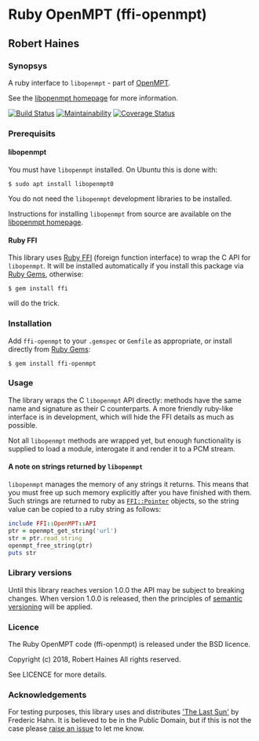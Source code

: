 # Ruby OpenMPT (ffi-openmpt)
## Robert Haines

### Synopsys

A ruby interface to `libopenmpt` - part of [OpenMPT][mpt-home].

See the [libopenmpt homepage][lib-home] for more information.

[![Build Status](https://travis-ci.org/hainesr/ffi-openmpt.svg?branch=master)](https://travis-ci.org/hainesr/ffi-openmpt)
[![Maintainability](https://api.codeclimate.com/v1/badges/919bd8b421798dbd2719/maintainability)](https://codeclimate.com/github/hainesr/ffi-openmpt/maintainability)
[![Coverage Status](https://coveralls.io/repos/github/hainesr/ffi-openmpt/badge.svg?branch=master)](https://coveralls.io/github/hainesr/ffi-openmpt)

### Prerequisits

#### libopenmpt

You must have `libopenmpt` installed. On Ubuntu this is done with:

```shell
$ sudo apt install libopenmpt0
```

You do not need the `libopenmpt` development libraries to be installed.

Instructions for installing `libopenmpt` from source are available on the [libopenmpt homepage][lib-home].

#### Ruby FFI

This library uses [Ruby FFI][ruby-ffi] (foreign function interface) to wrap the C API for `libopenmpt`. It will be installed automatically if you install this package via [Ruby Gems][rubygems], otherwise:

```shell
$ gem install ffi
```

will do the trick.

### Installation

Add `ffi-openmpt` to your `.gemspec` or `Gemfile` as appropriate, or install directly from [Ruby Gems][rubygems]:

```shell
$ gem install ffi-openmpt
```

### Usage

The library wraps the C `libopenmpt` API directly: methods have the same name and signature as their C counterparts. A more friendly ruby-like interface is in development, which will hide the FFI details as much as possible.

Not all `libopenmpt` methods are wrapped yet, but enough functionality is supplied to load a module, interogate it and render it to a PCM stream.

#### A note on strings returned by `libopenmpt`

`libopenmpt` manages the memory of any strings it returns. This means that you must free up such memory explicitly after you have finished with them. Such strings are returned to ruby as [`FFI::Pointer`][ffi-pointer] objects, so the string value can be copied to a ruby string as follows:

```ruby
include FFI::OpenMPT::API
ptr = openmpt_get_string('url')
str = ptr.read_string
openmpt_free_string(ptr)
puts str
```

### Library versions

Until this library reaches version 1.0.0 the API may be subject to breaking changes. When version 1.0.0 is released, then the principles of [semantic versioning][semver] will be applied.

### Licence

The Ruby OpenMPT code (ffi-openmpt) is released under the BSD licence.

Copyright (c) 2018, Robert Haines
All rights reserved.

See LICENCE for more details.

### Acknowledgements

For testing purposes, this library uses and distributes ['The Last Sun'][lastsun] by Frederic Hahn. It is believed to be in the Public Domain, but if this is not the case please [raise an issue][issues] to let me know.

[ffi-pointer]: https://www.rubydoc.info/github/ffi/ffi/FFI/Pointer
[issues]: https://github.com/hainesr/ffi-openmpt/issues
[lastsun]: https://modarchive.org/module.php?47521
[lib-home]: https://lib.openmpt.org
[mpt-home]: https://openmpt.org/
[ruby-ffi]: https://rubygems.org/gems/ffi
[rubygems]: https://rubygems.org
[semver]: https://semver.org/
